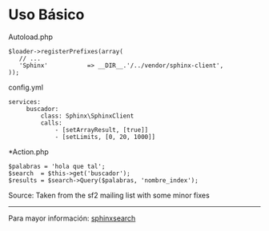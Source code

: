 Uso Básico
==========


Autoload.php

    $loader->registerPrefixes(array(
       // ...
       'Sphinx'           => __DIR__.'/../vendor/sphinx-client',
    ));

config.yml

    services:
         buscador:
             class: Sphinx\SphinxClient
             calls:
                 - [setArrayResult, [true]]
                 - [setLimits, [0, 20, 1000]]

*Action.php

    $palabras = 'hola que tal';
    $search  = $this->get('buscador');
    $results = $search->Query($palabras, 'nombre_index');

Source: Taken from the sf2 mailing list with some minor fixes

----

Para mayor información: [sphinxsearch](http://sphinxsearch.com/)
